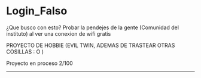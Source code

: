 # Login_Falso

¿Que busco con esto?
Probar la pendejes de la gente (Comunidad del instituto) al ver una conexion de wifi gratis

PROYECTO DE HOBBIE (EVIL TWIN, ADEMAS DE TRASTEAR OTRAS COSILLAS : O )

Proyecto en proceso 2/100

****
